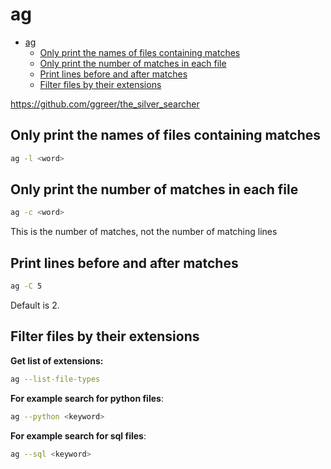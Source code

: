 # ag
- [ag](#ag)
  - [Only print the names of files containing matches](#only-print-the-names-of-files-containing-matches)
  - [Only  print  the  number of matches in each file](#only--print--the--number-of-matches-in-each-file)
  - [Print lines before and after matches](#print-lines-before-and-after-matches)
  - [Filter files by their extensions](#filter-files-by-their-extensions)

https://github.com/ggreer/the_silver_searcher


## Only print the names of files containing matches

```bash
ag -l <word>
```

## Only  print  the  number of matches in each file

```bash
ag -c <word>
```
This is the number of matches, not the number of matching lines

## Print lines before and after matches

```bash
ag -C 5
```
Default is 2.

## Filter files by their extensions

**Get list of extensions:**

```bash
ag --list-file-types
```

**For example search for python files**:

```bash
ag --python <keyword>
```


**For example search for sql files**:

```bash
ag --sql <keyword>
```